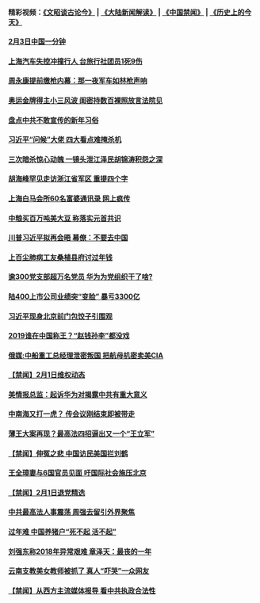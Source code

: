 #### 精彩视频：[《文昭谈古论今》](https://github.com/gfw-breaker/wenzhao/blob/master/README.md?t=02031526) | [《大陆新闻解读》](https://github.com/gfw-breaker/ntdtv-comedy/blob/master/README.md?t=02031526) | [《中国禁闻》](https://github.com/gfw-breaker/ntdtv-news/blob/master/README.md?t=02031526) | [《历史上的今天》](https://github.com/gfw-breaker/today-in-history/blob/master/README.md?t=02031526) 

#### [2月3日中国一分钟](../pages/prog204/a102503837.md?t=02031526) 

#### [上海汽车失控冲撞行人 台旅行社团员1死9伤](../pages/prog204/a102503753.md?t=02031526) 

#### [周永康提前缴枪内幕：那一夜军车如林枪声响](../pages/prog204/a102503611.md?t=02031526) 

#### [奥运金牌得主小三风波 闺密持数百裸照放言法院见](../pages/prog204/a102503607.md?t=02031526) 

#### [盘点中共不敢宣传的新年习俗](../pages/prog204/a102503575.md?t=02031526) 

#### [习近平“问候”大佬 四大看点难掩杀机](../pages/prog204/a102503556.md?t=02031526) 

#### [三次暗杀惊心动魄 一镜头泄江泽民胡锦涛积怨之深](../pages/prog204/a102502839.md?t=02031526) 

#### [胡海峰罕见走访浙江省军区 重提四个字](../pages/prog204/a102503505.md?t=02031526) 

#### [上海白马会所60名富婆通讯录  网上疯传](../pages/prog204/a102503478.md?t=02031526) 

#### [中粮买百万吨美大豆 称落实元首共识](../pages/prog204/a102503396.md?t=02031526) 

#### [川普习近平拟再会晤 幕僚：不要去中国](../pages/prog204/a102503340.md?t=02031526) 

#### [上百尘肺病工友桑植县府讨过年钱](../pages/prog204/a102503280.md?t=02031526) 


#### [逾300党支部超万名党员 华为为党组织干了啥?](../pages/prog204/a102503232.md?t=02031526) 

#### [陆400上市公司业绩突“变脸” 暴亏3300亿](../pages/prog204/a102502978.md?t=02031526) 

#### [习近平现身北京前门包饺子引围观](../pages/prog204/a102502913.md?t=02031526) 

#### [2019谁在中国称王？“赵钱孙李”都没戏](../pages/prog204/a102502853.md?t=02031526) 

#### [俄媒:中船重工总经理泄密叛国 把航母机密卖美CIA](../pages/prog204/a102502788.md?t=02031526) 

#### [【禁闻】2月1日维权动态](../pages/prog204/a102502792.md?t=02031526) 

#### [美情报总监：起诉华为对揭露中共有重大意义](../pages/prog204/a102502775.md?t=02031526) 

#### [中南海又打一虎？ 传会议刚结束即被带走](../pages/prog204/a102502755.md?t=02031526) 

#### [薄王大案再现？最高法四招逼出又一个“王立军”](../pages/prog204/a102502716.md?t=02031526) 

#### [【禁闻】伸冤之悲 中国访民美国拦刘鹤](../pages/prog204/a102502743.md?t=02031526) 

#### [王全璋妻与6国官员见面 吁国际社会施压北京](../pages/prog204/a102502714.md?t=02031526) 

#### [【禁闻】2月1日退党精选](../pages/prog204/a102502734.md?t=02031526) 

#### [中共最高法人事震荡 周强去留引外界聚焦](../pages/prog204/a102502704.md?t=02031526) 

#### [过年难 中国养猪户“死不起 活不起”](../pages/prog204/a102502297.md?t=02031526) 

#### [刘强东称2018年异常艰难 章泽天：最丧的一年](../pages/prog204/a102502644.md?t=02031526) 

#### [云南支教美女教师被抓了 真人“吓哭”一众网友](../pages/prog204/a102502584.md?t=02031526) 

#### [【禁闻】从西方主流媒体报导 看中共执政合法性](../pages/prog204/a102502567.md?t=02031526) 


